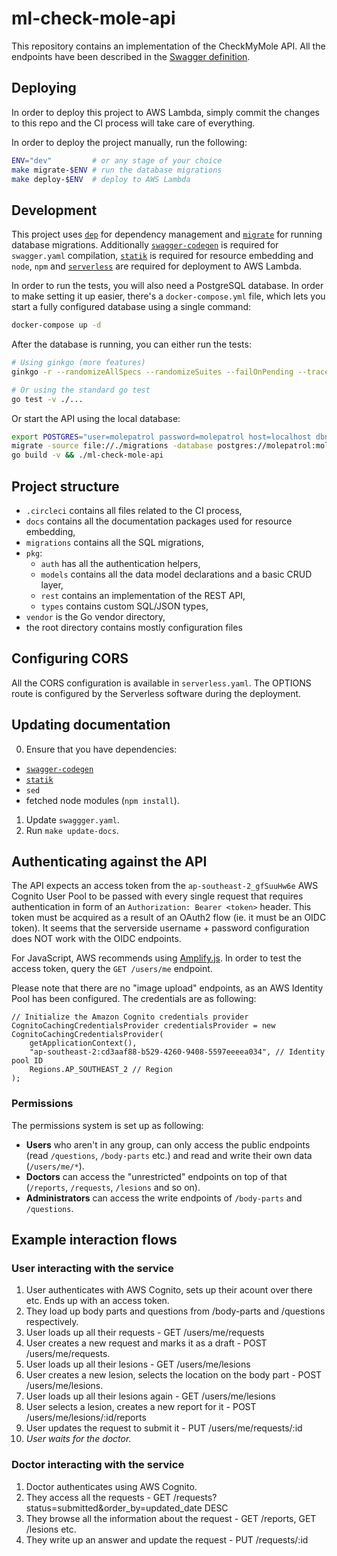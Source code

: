 # ml-check-mole-api

This repository contains an implementation of the CheckMyMole API. All the
endpoints have been described in the [Swagger definition](./swagger.yaml).

## Deploying

In order to deploy this project to AWS Lambda, simply commit the changes to this
repo and the CI process will take care of everything. 

In order to deploy the project manually, run the following:

```bash
ENV="dev"         # or any stage of your choice
make migrate-$ENV # run the database migrations
make deploy-$ENV  # deploy to AWS Lambda
```

## Development

This project uses [`dep`](https://github.com/golang/dep) for dependency management
and [`migrate`](https://github.com/golang-migrate/migrate) for running database
migrations. Additionally [`swagger-codegen`](https://swagger.io/tools/swagger-codegen/)
is required for `swagger.yaml` compilation,
[`statik`](https://github.com/rakyll/statik) is required for resource embedding
and `node`, `npm` and [`serverless`](https://serverless.com/) are required for
deployment to AWS Lambda.

In order to run the tests, you will also need a PostgreSQL database. In order to
make setting it up easier, there's a `docker-compose.yml` file, which lets you
start a fully configured database using a single command:

```bash
docker-compose up -d
```

After the database is running, you can either run the tests:

```bash
# Using ginkgo (more features)
ginkgo -r --randomizeAllSpecs --randomizeSuites --failOnPending --trace --progress

# Or using the standard go test
go test -v ./...
```

Or start the API using the local database:

```bash
export POSTGRES="user=molepatrol password=molepatrol host=localhost dbname=molepatrol sslmode=disable"
migrate -source file://./migrations -database postgres://molepatrol:molepatrol@localhost/molepatrol up
go build -v && ./ml-check-mole-api
```

## Project structure

 - `.circleci` contains all files related to the CI process,
 - `docs` contains all the documentation packages used for resource embedding,
 - `migrations` contains all the SQL migrations,
 - `pkg`:
   - `auth` has all the authentication helpers,
   - `models` contains all the data model declarations and a basic CRUD layer,
   - `rest` contains an implementation of the REST API,
   - `types` contains custom SQL/JSON types,
 - `vendor` is the Go vendor directory,
 - the root directory contains mostly configuration files

## Configuring CORS

All the CORS configuration is available in `serverless.yaml`. The OPTIONS route
is configured by the Serverless software during the deployment.

## Updating documentation

0. Ensure that you have dependencies:
  - [`swagger-codegen`](https://github.com/swagger-api/swagger-codegen)
  - [`statik`](https://github.com/pzduniak/statik)
  - `sed`
  - fetched node modules (`npm install`).
1. Update `swaggger.yaml`.
2. Run `make update-docs`.

## Authenticating against the API

The API expects an access token from the `ap-southeast-2_gfSuuHw6e` AWS Cognito
User Pool to be passed with every single request that requires authentication
in form of an `Authorization: Bearer <token>` header. This token must be acquired
as a result of an OAuth2 flow (ie. it must be an OIDC token). It seems that the
serverside username + password configuration does NOT work with the OIDC endpoints.

For JavaScript, AWS recommends using [Amplify.js](https://github.com/aws-amplify/amplify-js).
In order to test the access token, query the `GET /users/me` endpoint.

Please note that there are no "image upload" endpoints, as an AWS Identity Pool
has been configured. The credentials are as following:

```
// Initialize the Amazon Cognito credentials provider
CognitoCachingCredentialsProvider credentialsProvider = new CognitoCachingCredentialsProvider(
    getApplicationContext(),
    "ap-southeast-2:cd3aaf88-b529-4260-9408-5597eeeea034", // Identity pool ID
    Regions.AP_SOUTHEAST_2 // Region
);
```

### Permissions

The permissions system is set up as following:
 - **Users** who aren't in any group, can only access the public endpoints
   (read `/questions`, `/body-parts` etc.) and read and write their own data
   (`/users/me/*`).
 - **Doctors** can access the "unrestricted" endpoints on top of that (`/reports`,
   `/requests`, `/lesions` and so on).
 - **Administrators** can access the write endpoints of `/body-parts` and `/questions`.

## Example interaction flows

### User interacting with the service

1. User authenticates with AWS Cognito, sets up their acount over there etc. Ends
   up with an access token.
2. They load up body parts and questions from /body-parts and /questions respectively.
3. User loads up all their requests - GET /users/me/requests
4. User creates a new request and marks it as a draft - POST /users/me/requests.
5. User loads up all their lesions - GET /users/me/lesions
4. User creates a new lesion, selects the location on the body part - POST /users/me/lesions.
5. User loads up all their lesions again - GET /users/me/lesions
6. User selects a lesion, creates a new report for it - POST /users/me/lesions/:id/reports
7. User updates the request to submit it - PUT /users/me/requests/:id
8. *User waits for the doctor.*

### Doctor interacting with the service

1. Doctor authenticates using AWS Cognito.
2. They access all the requests - GET /requests?status=submitted&order_by=updated_date DESC
3. They browse all the information about the request - GET /reports, GET /lesions etc.
4. They write up an answer and update the request - PUT /requests/:id
